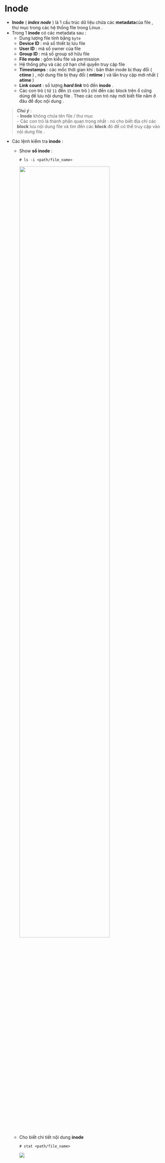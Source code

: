 # Inode
- **Inode** ( ***index node*** ) là 1 cấu trúc dữ liệu chứa các **metadata**của file , thư mục trong các hệ thống file trong Linux .
- Trong 1 **inode** có các metadata sau :
    - Dung lượng file tính bằng `byte` 
    - **Device ID** : mã số thiết bị lưu file
    - **User ID** : mã số owner của file
    - **Group ID** : mã số group sở hữu file
    - **File mode** : gồm kiểu file và permission
    - Hệ thống phụ và các cờ hạn chế quyền truy cập file
    - **Timestamps** : các mốc thời gian khi : bản thân inode bị thay đổi ( **ctime** ) , nội dung file bị thay đổi ( **mtime** ) và lần truy cập mới nhất ( **atime** )
    - **Link count** : số lượng ***hard link*** trỏ đến **inode** .
    - Các con trỏ ( từ `11` đến `15` con trỏ ) chỉ đến các block trên ổ cứng dùng để lưu nội dung file . Theo các con trỏ này mới biết file nằm ở đâu để đọc nội dung .
> ***Chú ý*** :<br> - **Inode** không chứa tên file / thư mục<br>- Các con trỏ là thành phần quan trọng nhất : nó cho biết địa chỉ các **block** lưu nội dung file và tìm đến các **block** đó để có thể truy cập vào nội dung file .
- Các lệnh kiểm tra **inode** :
    - Show **số inode** :
        ```
        # ls -i <path/file_name>
        ```
        <img src=https://i.imgur.com/RrCS3KG.png width=80%>
    - Cho biết chi tiết nội dung **inode**
        ```
        # stat <path/file_name>
        ```

        <img src=https://i.imgur.com/ARDE0th.png>
